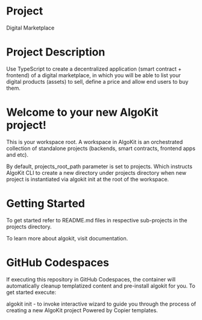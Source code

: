 # Project

Digital Marketplace

# Project Description

Use TypeScript to create a decentralized application (smart contract + frontend) of a digital marketplace, in which you will be able to list your digital products (assets) to sell, define a price and allow end users to buy them.

# Welcome to your new AlgoKit project!
This is your workspace root. A workspace in AlgoKit is an orchestrated collection of standalone projects (backends, smart contracts, frontend apps and etc).

By default, projects_root_path parameter is set to projects. Which instructs AlgoKit CLI to create a new directory under projects directory when new project is instantiated via algokit init at the root of the workspace.

# Getting Started
To get started refer to README.md files in respective sub-projects in the projects directory.

To learn more about algokit, visit documentation.

# GitHub Codespaces
If executing this repository in GitHub Codespaces, the container will automatically cleanup templatized content and pre-install algokit for you. To get started execute:

algokit init - to invoke interactive wizard to guide you through the process of creating a new AlgoKit project
Powered by Copier templates.
